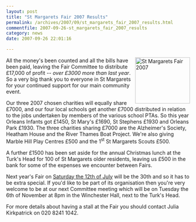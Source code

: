 ```yaml
---
layout: post
title: "St Margarets Fair 2007 Results"
permalink: /archives/2007/09/st_margarets_fair_2007_results.html
commentfile: 2007-09-26-st_margarets_fair_2007_results
category: news
date: 2007-09-26 22:01:16

---
```


<a href="/assets/images/2007/stmgrts_fair_2007.jpg"><img src="/assets/images/2007/stmgrts_fair_2007-thumb.jpg" width="150" height="126" alt="St Margarets Fair 2007" align="right" /></a>

All the money's been counted and all the bills have been paid, leaving the Fair Committee to distribute £17,000 of profit -- *over £3000 more than last year*. So a very big thank you to everyone in St Margarets for your continued support for our main community event.

Our three 2007 chosen charities will equally share £7000, and our four local schools get another £7000 distributed in relation to the jobs undertaken by members of the various school PTAs. So this year Orleans Infants got £1450, St Mary's £1690, St Stephens £1930 and Orleans Park £1930. The three charities sharing £7000 are the Alzheimer's Society, Heatham House and the River Thames Boat Project. We're also giving Marble Hill Play Centres £500 and the 1<sup>st</sup> St Margarets Scouts £500.

A further £1500 has been set aside for the annual Christmas lunch at the Turk's Head for 100 of St Margarets older residents, leaving us £500 in the bank for some of the expenses we encounter between Fairs.

Next year's Fair on [Saturday the 12th of July](/event/fair/200705141685) will be the 30th and so it has to be extra special. If you'd like to be part of its organisation then you're very welcome to be at our next Committee meeting which will be on Tuesday the 6th of November at 8pm in the Winchester Hall, next to the Turk's Head.

For more details about having a stall at the Fair you should contact Julia Kirkpatrick on 020 8241 1042.
